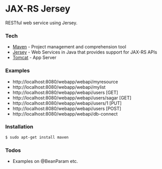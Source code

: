 # JAX-RS Jersey
RESTful web service using Jersey.


### Tech
* [Maven] - Project management and comprehension tool
* [Jersey] - Web Services in Java that provides support for JAX-RS APIs
* [Tomcat] - App Server 

### Examples
 - http://localhost:8080/webapp/webapi/myresource
 - http://localhost:8080/webapp/webapi/mylist
 - http://localhost:8080/webapp/webapi/users [GET]
 - http://localhost:8080/webapp/webapi/users/sagar [GET]
 - http://localhost:8080/webapp/webapi/users/1 [PUT]
 - http://localhost:8080/webapp/webapi/users [POST]
 - http://localhost:8080/webapp/webapi/db-connect

### Installation

```sh
$ sudo apt-get install maven
```

### Todos

 - Examples on @BeanParam etc.


[//]: # (These are reference links used in the body of this note and get stripped out when the markdown processor does it's job. There is no need to format nicely because it shouldn't be seen. Thanks)

   [git-repo-url]: <https://github.com/sagarpanda/jax-rs-jersey.git>
   [Sagar Panda]: <http://sagarpanda.com>
   [@sagar_panda]: <http://twitter.com/sagar_panda>
   [Maven]: <https://maven.apache.org>
   [Jersey]: <https://jersey.java.net>
   [Tomcat]: <http://tomcat.apache.org>